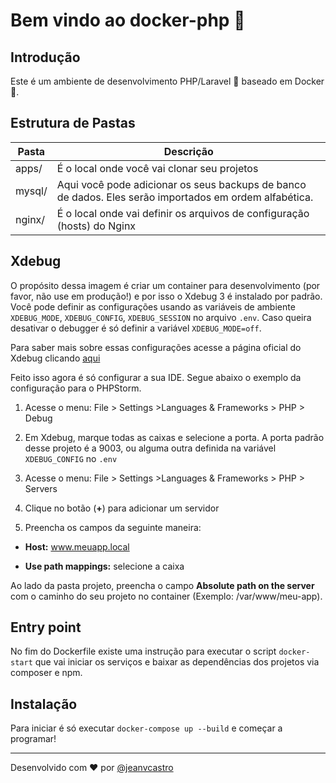 # Bem vindo ao docker-php 👋

## Introdução

Este é um ambiente de desenvolvimento PHP/Laravel 🐘 baseado em Docker 🐳.

## Estrutura de Pastas

| Pasta | Descrição |
|--|--|
| apps/ | É o local onde você vai clonar seu projetos |
| mysql/ | Aqui você pode adicionar os seus backups de banco de dados. Eles serão importados em ordem alfabética. |
| nginx/ | É o local onde vai definir os arquivos de configuração (hosts) do Nginx |

## Xdebug

O propósito dessa imagem é criar um container para desenvolvimento (por favor, não use em produção!) e por isso o Xdebug 3 é instalado por padrão. Você pode definir as configurações usando as variáveis de ambiente `XDEBUG_MODE`, `XDEBUG_CONFIG`, `XDEBUG_SESSION` no arquivo `.env`. Caso queira desativar o debugger é só definir a variável `XDEBUG_MODE=off`.

Para saber mais sobre essas configurações acesse a página oficial do Xdebug clicando [aqui](https://xdebug.org/docs/all_settings)

Feito isso agora é só configurar a sua IDE. Segue abaixo o exemplo da configuração para o PHPStorm.

1. Acesse o menu: File > Settings >Languages & Frameworks > PHP > Debug

2. Em Xdebug, marque todas as caixas e selecione a porta. A porta padrão desse projeto é a 9003, ou alguma outra definida na variável `XDEBUG_CONFIG` no  `.env`

3. Acesse o menu: File > Settings >Languages & Frameworks > PHP > Servers

4. Clique no botão (**+**) para adicionar um servidor

5. Preencha os campos da seguinte maneira:

-  **Host:** www.meuapp.local

-  **Use path mappings:** selecione a caixa

Ao lado da pasta projeto, preencha o campo **Absolute path on the server** com o caminho do seu projeto no container (Exemplo: /var/www/meu-app).

## Entry point

No fim do Dockerfile existe uma instrução para executar o script `docker-start` que vai iniciar os serviços e baixar as dependências dos projetos via composer e npm.

## Instalação

Para iniciar é só executar `docker-compose up --build` e começar a programar!

***

Desenvolvido com ❤️ por [@jeanvcastro](https://github.com/jeanvcastro)